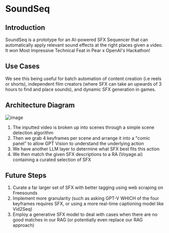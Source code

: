 # SoundSeq
## Introduction
SoundSeq is a prototype for an AI-powered SFX Sequencer that can automatically apply relevant sound effects at the right places given a video. It won Most Impressive Technical Feat in Pear x OpenAI's Hackathon!

## Use Cases
We see this being useful for batch automation of content creation (i.e reels or shorts), independent film creators (where SFX can take an upwards of 3 hours to find and place sounds), and dynamic SFX generation in games.

## Architecture Diagram
![image](https://github.com/user-attachments/assets/d5403fcd-e5af-42a2-8b50-e7213aea69e5)

1) The inputted video is broken up into scenes through a simple scene detection algorithm
2) Then we grab 4 keyframes per scene and arrange it into a "comic panel" to allow GPT Vision to understand the underlying action
3) We have another LLM layer to determine what SFX best fits this action
4) We then match the given SFX descriptions to a RA (Voyage.ai) containing a curated selection of SFX

## Future Steps

1) Curate a far larger set of SFX with better tagging using web scraping on Freesounds
2) Implement more granularity (such as asking GPT-V WHICH of the four keyframes requires SFX, or using a more real-time captioning model like Vid2Seq)
3) Employ a generative SFX model to deal with cases when there are no good matches in our RAG (or potentially even replace our RAG approach)


